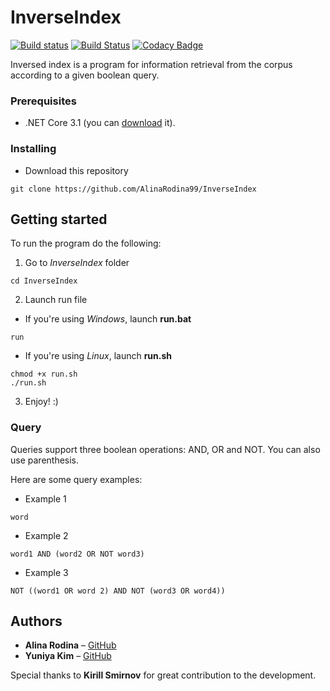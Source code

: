# InverseIndex
[![Build status](https://ci.appveyor.com/api/projects/status/70nsp5hoy5oscwbp/branch/main?svg=true)](https://ci.appveyor.com/project/yuniyakim/inverseindex/branch/main)
[![Build Status](https://travis-ci.org/AlinaRodina99/InverseIndex.svg?branch=main)](https://travis-ci.org/AlinaRodina99/InverseIndex)
[![Codacy Badge](https://app.codacy.com/project/badge/Grade/b2d19a1377c84f24a0868565a0ed4207)](https://www.codacy.com/gh/AlinaRodina99/InverseIndex/dashboard?utm_source=github.com&amp;utm_medium=referral&amp;utm_content=AlinaRodina99/InverseIndex&amp;utm_campaign=Badge_Grade)


Inversed index is a program for information retrieval from the corpus according to a given boolean query.


### Prerequisites

* .NET Core 3.1 (you can [download](https://dotnet.microsoft.com/download/dotnet/3.1) it).


### Installing

* Download this repository
```
git clone https://github.com/AlinaRodina99/InverseIndex
```


## Getting started

To run the program do the following:


1. Go to *InverseIndex* folder
```
cd InverseIndex
```

2. Launch run file
 * If you're using *Windows*, launch **run.bat**
```
run
```
 * If you're using *Linux*, launch **run.sh**
```
chmod +x run.sh
./run.sh
```

3. Enjoy! :)



### Query
Queries support three boolean operations: AND, OR and NOT. You can also use parenthesis.

Here are some query examples:

* Example 1

```
word
```

* Example 2

```
word1 AND (word2 OR NOT word3)
```

* Example 3

```
NOT ((word1 OR word 2) AND NOT (word3 OR word4))
```



## Authors

* **Alina Rodina** – [GitHub](https://github.com/AlinaRodina99)
* **Yuniya Kim** – [GitHub](https://github.com/YuniyaKim)

Special thanks to **Kirill Smirnov** for great contribution to the development.



